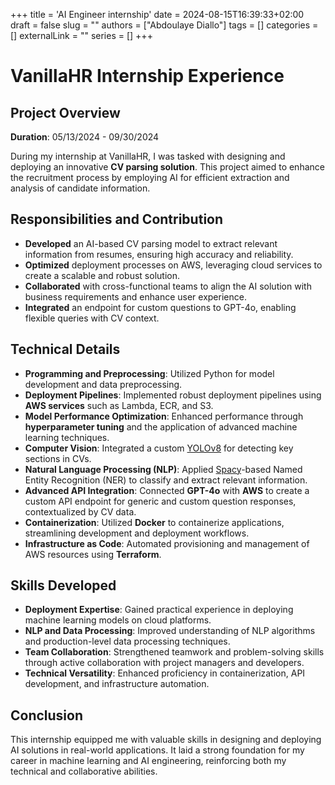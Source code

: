 +++
title = 'AI Engineer internship'
date = 2024-08-15T16:39:33+02:00
draft = false
slug = ""
authors = ["Abdoulaye Diallo"]
tags = []
categories = []
externalLink = ""
series = []
+++

# VanillaHR Internship Experience

## **Project Overview** 
**Duration**: 05/13/2024 - 09/30/2024

During my internship at VanillaHR, I was tasked with designing and deploying an innovative **CV parsing solution**. This project aimed to enhance the recruitment process by employing AI for efficient extraction and analysis of candidate information.

## **Responsibilities and Contribution** 
- **Developed** an AI-based CV parsing model to extract relevant information from resumes, ensuring high accuracy and reliability.
- **Optimized** deployment processes on AWS, leveraging cloud services to create a scalable and robust solution.
- **Collaborated** with cross-functional teams to align the AI solution with business requirements and enhance user experience.
- **Integrated** an endpoint for custom questions to GPT-4o, enabling flexible queries with CV context.

## **Technical Details**  
- **Programming and Preprocessing**: Utilized Python for model development and data preprocessing.
- **Deployment Pipelines**: Implemented robust deployment pipelines using **AWS services** such as Lambda, ECR, and S3.
- **Model Performance Optimization**: Enhanced performance through **hyperparameter tuning** and the application of advanced machine learning techniques.
- **Computer Vision**: Integrated a custom [YOLOv8](https://yolov8.org) for detecting key sections in CVs.
- **Natural Language Processing (NLP)**: Applied [Spacy](https://spacy.io)-based Named Entity Recognition (NER) to classify and extract relevant information.
- **Advanced API Integration**: Connected **GPT-4o** with **AWS** to create a custom API endpoint for generic and custom question responses, contextualized by CV data.
- **Containerization**: Utilized **Docker** to containerize applications, streamlining development and deployment workflows.
- **Infrastructure as Code**: Automated provisioning and management of AWS resources using **Terraform**.

## **Skills Developed** 
- **Deployment Expertise**: Gained practical experience in deploying machine learning models on cloud platforms.
- **NLP and Data Processing**: Improved understanding of NLP algorithms and production-level data processing techniques.
- **Team Collaboration**: Strengthened teamwork and problem-solving skills through active collaboration with project managers and developers.
- **Technical Versatility**: Enhanced proficiency in containerization, API development, and infrastructure automation.

## **Conclusion**
This internship equipped me with valuable skills in designing and deploying AI solutions in real-world applications. It laid a strong foundation for my career in machine learning and AI engineering, reinforcing both my technical and collaborative abilities.